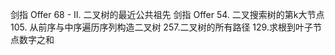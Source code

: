 剑指 Offer 68 - II. 二叉树的最近公共祖先
剑指 Offer 54. 二叉搜索树的第k大节点
105. 从前序与中序遍历序列构造二叉树
257.二叉树的所有路径
129.求根到叶子节点数字之和